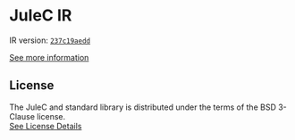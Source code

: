 # JuleC IR

IR version: [`237c19aedd`](https://github.com/julelang/jule/tree/237c19aedd8874a3447abec1ad489329121648ae)

[See more information](https://manual.jule.dev/getting-started/installation/compiling-from-source/compile-from-ir)

## License

The JuleC and standard library is distributed under the terms of the BSD 3-Clause license. \
[See License Details](./LICENSE)
